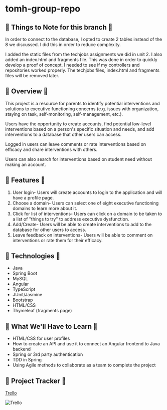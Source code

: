 # tomh-group-repo

## 🔹 Things to Note for this branch 🔹

In order to connect to the database, I opted to create 2 tables instead of the 8 we discussed.
I did this in order to reduce complexity.

I added the static files from the techjobs assignments we did in unit 2.
I also added an index.html and fragments file. This was done in order
to quickly develop a proof of concept. I needed to see if my 
controllers and repositories worked properly. The techjobs files, index.html 
and fragments files will be removed later.

## 🔹 Overview 🔹

This project is a resource for parents to identify potential interventions and solutions to executive functioning concerns (e.g. issues with organization, staying on task, self-monitoring, self-management, etc.).

Users have the opportunity to create accounts, find potential low-level interventions based on a person's specific situation and needs, and add interventions to a database that other users can access.

Logged in users can leave comments or rate interventions based on efficacy and share interventions with others.

Users can also search for interventions based on student need without making an account.

## 🔹 Features 🔹

1. User login- Users will create accounts to login to the application and will have a profile page.
2. Choose a domain- Users can select one of eight executive functioning domains to learn more about it.
3. Click for list of interventions- Users can click on a domain to be taken to a list of "things to try" to address executive dysfunction.
4. Add/Create- Users will be able to create interventions to add to the database for other users to access.
5. Leave feedback on interventions- Users will be able to comment on interventions or rate them for their efficacy.

## 🔹 Technologies 🔹

- Java
- Spring Boot
- MySQL
- Angular
- TypeScript
- JUnit/Jasmine
- Bootstrap
- HTML/CSS
- Thymeleaf (fragments page)

## 🔹 What We'll Have to Learn 🔹

- HTML/CSS for user profiles
- How to create an API and use it to connect an Angular frontend to Java backend
- Spring or 3rd party authentication
- TDD in Spring
- Using Agile methods to collaborate as a team to complete the project

## 🔹 Project Tracker 🔹

[Trello](https://trello.com/b/DDDDSDj5/kanban-template)

![Trello](https://user-images.githubusercontent.com/93892096/165012192-31bec16c-2b59-4860-9426-1c4a1ed4e2cf.png)
